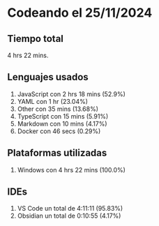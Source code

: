# Codeando el 25/11/2024

## Tiempo total
4 hrs 22 mins.

## Lenguajes usados
1. JavaScript con 2 hrs 18 mins (52.9%)
1. YAML con 1 hr (23.04%)
1. Other con 35 mins (13.68%)
1. TypeScript con 15 mins (5.91%)
1. Markdown con 10 mins (4.17%)
1. Docker con 46 secs (0.29%)

## Plataformas utilizadas
1. Windows con 4 hrs 22 mins (100.0%)

## IDEs
1. VS Code un total de 4:11:11 (95.83%)
1. Obsidian un total de 0:10:55 (4.17%)
